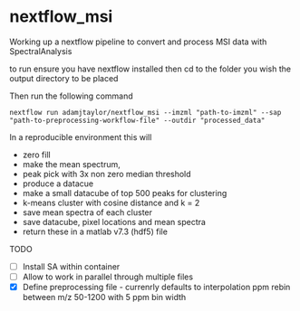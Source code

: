 # nextflow_msi
Working up a nextflow pipeline to convert and process MSI data with SpectralAnalysis

to run ensure you have nextflow installed then cd to the folder you wish the output directory to be placed

Then run the following command

    nextflow run adamjtaylor/nextflow_msi --imzml "path-to-imzml" --sap "path-to-preprocessing-workflow-file" --outdir "processed_data"

In a reproducible  environment this will
- zero fill
- make the mean spectrum,
- peak pick with 3x non zero median threshold
- produce a datacue
- make a small datacube of top 500 peaks for clustering
- k-means cluster with cosine distance and k = 2
- save mean spectra of each cluster
- save datacube, pixel locations and mean spectra
- return these in a matlab v7.3 (hdf5) file

TODO

- [ ] Install SA within container
- [ ] Allow to work in parallel through multiple files
- [x] Define preprocessing file - currenrly defaults to interpolation ppm rebin between m/z 50-1200 with 5 ppm bin width
